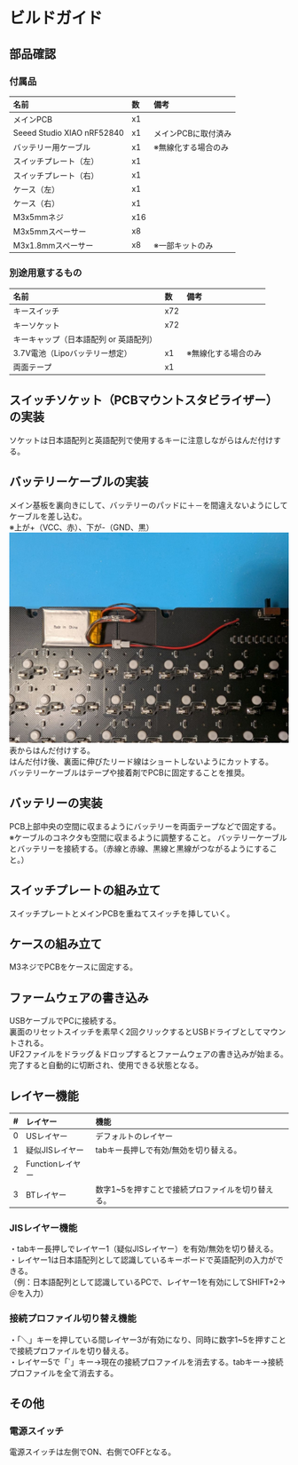 # ビルドガイド
## 部品確認
### 付属品
|名前|数|備考|
|:-|:-|:-|
|メインPCB|x1| |
|Seeed Studio XIAO nRF52840|x1|メインPCBに取付済み|
|バッテリー用ケーブル|x1|※無線化する場合のみ|
|スイッチプレート（左）|x1| |
|スイッチプレート（右）|x1| |
|ケース（左）|x1| |
|ケース（右）|x1| |
|M3x5mmネジ|x16| |
|M3x5mmスペーサー|x8| |
|M3x1.8mmスペーサー|x8|※一部キットのみ|
 
### 別途用意するもの
|名前|数|備考|
|:-|:-|:-|
|キースイッチ|x72| |
|キーソケット|x72| |
|キーキャップ（日本語配列 or 英語配列）| | |
|3.7V電池（Lipoバッテリー想定）|x1|※無線化する場合のみ|
|両面テープ|x1| |

## スイッチソケット（PCBマウントスタビライザー）の実装
ソケットは日本語配列と英語配列で使用するキーに注意しながらはんだ付けする。  
 
## バッテリーケーブルの実装
メイン基板を裏向きにして、バッテリーのパッドに＋－を間違えないようにしてケーブルを差し込む。  
※上が+（VCC、赤）、下が-（GND、黒）  
![alt text](img/1.jpg)
表からはんだ付けする。  
はんだ付け後、裏面に伸びたリード線はショートしないようにカットする。  
バッテリーケーブルはテープや接着剤でPCBに固定することを推奨。  

## バッテリーの実装
PCB上部中央の空間に収まるようにバッテリーを両面テープなどで固定する。  
※ケーブルのコネクタも空間に収まるように調整すること。 
バッテリーケーブルとバッテリーを接続する。（赤線と赤線、黒線と黒線がつながるようにすること。）  

## スイッチプレートの組み立て
スイッチプレートとメインPCBを重ねてスイッチを挿していく。  
 
## ケースの組み立て
M3ネジでPCBをケースに固定する。  

## ファームウェアの書き込み
USBケーブルでPCに接続する。  
裏面のリセットスイッチを素早く2回クリックするとUSBドライブとしてマウントされる。  
UF2ファイルをドラッグ＆ドロップするとファームウェアの書き込みが始まる。  
完了すると自動的に切断され、使用できる状態となる。  
 
## レイヤー機能
|#|レイヤー|機能|
|:-|:--|:--|
|0|USレイヤー|デフォルトのレイヤー|
|1|疑似JISレイヤー|tabキー長押しで有効/無効を切り替える。|
|2|Functionレイヤー|
|3|BTレイヤー|数字1~5を押すことで接続プロファイルを切り替える。|

### JISレイヤー機能
・tabキー長押しでレイヤー1（疑似JISレイヤー）を有効/無効を切り替える。  
・レイヤー1は日本語配列として認識しているキーボードで英語配列の入力ができる。  
（例：日本語配列として認識しているPCで、レイヤー1を有効にしてSHIFT+2→＠を入力） 

### 接続プロファイル切り替え機能
・「＼」キーを押している間レイヤー3が有効になり、同時に数字1~5を押すことで接続プロファイルを切り替える。  
・レイヤー5で「`」キー→現在の接続プロファイルを消去する。tabキー→接続プロファイルを全て消去する。  
 
## その他
### 電源スイッチ
電源スイッチは左側でON、右側でOFFとなる。  